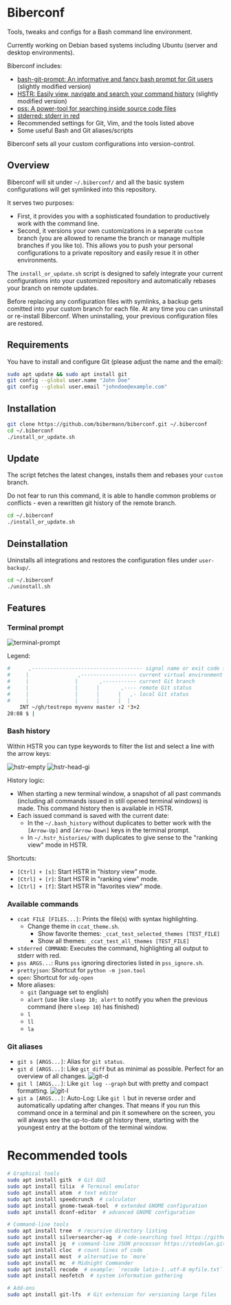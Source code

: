 # Biberconf

Tools, tweaks and configs for a Bash command line environment.

Currently working on Debian based systems including Ubuntu (server and desktop environments).

Biberconf includes:
- [bash-git-prompt: An informative and fancy bash prompt for Git users](https://github.com/magicmonty/bash-git-prompt) (slightly modified version)
- [HSTR: Easily view, navigate and search your command history](https://github.com/dvorka/hstr) (slightly modified version)
- [pss: A power-tool for searching inside source code files](https://github.com/eliben/pss)
- [stderred: stderr in red](https://github.com/sickill/stderred)
- Recommended settings for Git, Vim, and the tools listed above
- Some useful Bash and Git aliases/scripts

Biberconf sets all your custom configurations into version-control.

## Overview

Biberconf will sit under `~/.biberconf/` and all the basic system configurations will get symlinked into this repository.

It serves two purposes:
* First, it provides you with a sophisticated foundation to productively work with the command line.
* Second, it versions your own customizations in a seperate `custom` branch (you are allowed to rename the branch or manage multiple branches if you like to). This allows you to push your personal configurations to a private repository and easily resue it in other environments.

The `install_or_update.sh` script is designed to safely integrate your current configurations into your customized repository and automatically rebases your branch on remote updates.

Before replacing any configuration files with symlinks, a backup gets comitted into your custom branch for each file. At any time you can uninstall or re-install Biberconf. When uninstalling, your previous configuration files are restored.

## Requirements

You have to install and configure Git (please adjust the name and the email):

```bash
sudo apt update && sudo apt install git
git config --global user.name "John Doe"
git config --global user.email "johndoe@example.com"
```

## Installation

```bash
git clone https://github.com/bibermann/biberconf.git ~/.biberconf
cd ~/.biberconf
./install_or_update.sh
```

## Update

The script fetches the latest changes, installs them and rebases your `custom` branch.

Do not fear to run this command, it is able to handle common problems or conflicts - even a rewritten git history of the remote branch.

```bash
cd ~/.biberconf
./install_or_update.sh
```

## Deinstallation

Uninstalls all integrations and restores the configuration files under `user-backup/`.

```bash
cd ~/.biberconf
./uninstall.sh
```

## Features

### Terminal prompt

![terminal-prompt](img/terminal-prompt.png)

Legend:

```bash
#      ,------------------------------------ signal name or exit code from last command
#     |                ,------------------ current virtual environment
#     |               |       ,----------- current Git branch
#     |               |      |       ,---- remote Git status
#     |               |      |      |   ,- local Git status
#     |               |      |      |  |
    INT ~/gh/testrepo myvenv master ↑2 *3+2
20:08 $ |
```

### Bash history

Within HSTR you can type keywords to filter the list and select a line with the arrow keys:

![hstr-empty](img/hstr-empty.png)
![hstr-head-gi](img/hstr-head-gi.png)

History logic:
- When starting a new terminal window, a snapshot of all past commands (including all commands issued in still opened terminal windows) is made. This command history then is available in HSTR.
- Each issued command is saved with the current date:
    - In the `~/.bash_history` without duplicates to better work with the `[Arrow-Up]` and `[Arrow-Down]` keys in the terminal prompt.
    - In `~/.hstr_histories/` with duplicates to give sense to the "ranking view" mode in HSTR.

Shortcuts:
- `[Ctrl] + [s]`: Start HSTR in "history view" mode.
- `[Ctrl] + [r]`: Start HSTR in "ranking view" mode.
- `[Ctrl] + [f]`: Start HSTR in "favorites view" mode.

### Available commands

- `ccat FILE [FILES...]`: Prints the file(s) with syntax highlighting.
    - Change theme in `ccat_theme.sh`.
        - Show favorite themes: `_ccat_test_selected_themes [TEST_FILE]`
        - Show all themes: `_ccat_test_all_themes [TEST_FILE]`
- `stderred COMMAND`: Executes the command, highlighting all output to stderr with red.
- `pss ARGS...`: Runs `pss` ignoring directories listed in `pss_ignore.sh`.
- `prettyjson`: Shortcut for `python -m json.tool`
- `open`: Shortcut for `xdg-open`
- More aliases:
    - `git` (language set to english)
    - `alert` (use like `sleep 10; alert` to notify you when the previous command (here `sleep 10`) has finished)
    - `l`
    - `ll`
    - `la`

### Git aliases

- `git s [ARGS...]`: Alias for `git status`.
- `git d [ARGS...]`: Like `git diff` but as minimal as possible. Perfect for an overview of all changes.
    ![git-d](img/git-d.png)
- `git l [ARGS...]`: Like `git log --graph` but with pretty and compact formatting.
    ![git-l](img/git-l.png)
- `git a [ARGS...]`: Auto-Log: Like `git l` but in reverse order and automatically updating after changes. That means if you run this command once in a terminal and pin it somewhere on the screen, you will always see the up-to-date git history there, starting with the youngest entry at the bottom of the terminal window.

# Recommended tools

```bash
# Graphical tools
sudo apt install gitk  # Git GUI
sudo apt install tilix  # Terminal emulator
sudo apt install atom  # text editor
sudo apt install speedcrunch  # calculator
sudo apt install gnome-tweak-tool  # extended GNOME configuration
sudo apt install dconf-editor  # advanced GNOME configuration

# Command-line tools
sudo apt install tree  # recursive directory listing
sudo apt install silversearcher-ag  # code-searching tool https://github.com/ggreer/the_silver_searcher
sudo apt install jq  # command-line JSON processor https://stedolan.github.io/jq/
sudo apt install cloc  # count lines of code
sudo apt install most  # alternative to `more`
sudo apt install mc  # Midnight Commander
sudo apt install recode  # example: `recode latin-1..utf-8 myfile.txt`
sudo apt install neofetch  # system information gathering

# Add-ons
sudo apt install git-lfs  # Git extension for versioning large files
```
